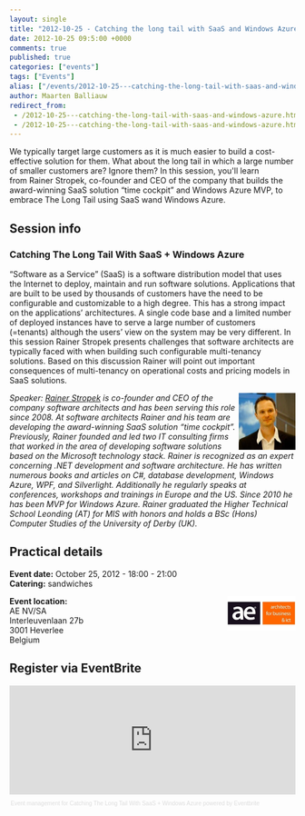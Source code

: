 ```yaml
---
layout: single
title: "2012-10-25 - Catching the long tail with SaaS and Windows Azure"
date: 2012-10-25 09:5:00 +0000
comments: true
published: true
categories: ["events"]
tags: ["Events"]
alias: ["/events/2012-10-25---catching-the-long-tail-with-saas-and-windows-azure"]
author: Maarten Balliauw
redirect_from:
 - /2012-10-25---catching-the-long-tail-with-saas-and-windows-azure.html
 - /2012-10-25---catching-the-long-tail-with-saas-and-windows-azure.html
---
```


<p>We typically target&nbsp;large customers&nbsp;as it is&nbsp;much easier to build a cost-effective solution for them.&nbsp;What about the long tail in which a large number of smaller customers are? Ignore them? In this session, you'll learn from&nbsp;Rainer Stropek, co-founder and CEO of the company that builds&nbsp;the award-winning SaaS solution &ldquo;time cockpit&rdquo; and Windows Azure MVP,&nbsp;to embrace The Long Tail using SaaS wand Windows Azure.&nbsp;</p>
<h2>Session info</h2>
<h3>Catching The Long Tail With SaaS + Windows Azure</h3>
<p>&ldquo;Software as a Service&rdquo; (SaaS) is a software distribution model that uses the Internet to deploy, maintain and run software solutions. Applications that are built to be used by thousands of customers have the need to be configurable and customizable to a high degree. This has a strong impact on the applications&rsquo; architectures. A single code base and a limited number of deployed instances have to serve a large number of customers (=tenants) although the users&rsquo; view on the system may be very different. In this session Rainer Stropek presents challenges that software architects are typically faced with when building such configurable multi-tenancy solutions. Based on this discussion Rainer will point out important consequences of multi-tenancy on operational costs and pricing models in SaaS solutions.</p>
<p><em><img width="100" height="100" align="right" alt="Kristof Rennen" src="/assets/media/speakers/rainer-stropek.jpg">Speaker: </em><em><a href="https://www.timecockpit.com">Rainer Stropek</a> is co-founder and CEO of the company software architects and has been serving this role since 2008. At software architects Rainer and his team are developing the award-winning SaaS solution &ldquo;time cockpit&rdquo;. Previously, Rainer founded and led two IT consulting firms that worked in the area of developing software solutions based on the Microsoft technology stack. Rainer is recognized as an expert concerning .NET development and software architecture. He has written numerous books and articles on C#, database development, Windows Azure, WPF, and Silverlight. Additionally he regularly speaks at conferences, workshops and trainings in Europe and the US. Since 2010 he has been MVP for Windows Azure. Rainer graduated the Higher Technical School Leonding (AT) for MIS with honors and holds a BSc (Hons) Computer Studies of the University of Derby (UK). </em></p>
<h2>Practical details</h2>
<p><strong>Event date:</strong>&nbsp;October 25, 2012 - 18:00 - 21:00<br><strong>Catering:</strong> sandwiches</p>
<p><strong><a href="https://www.ae.be" target="_blank"><img width="120" height="60" align="right" alt="" src="/assets/media/sponsors/logo-ae.jpg"></a>Event location:<br></strong>AE NV/SA<br>Interleuvenlaan 27b<br>3001 Heverlee<br>Belgium</p>
<h2>Register via EventBrite</h2>
<div style="width: 100%; text-align: left;"><iframe width="100%" height="192" src="https://www.eventbrite.com/tickets-external?eid=3979711424&amp;ref=etckt" frameborder="0" marginwidth="5" marginheight="5" allowtransparency=""></iframe>
<div style="font-family: Helvetica, Arial; font-size: 10px; padding: 5px 0 5px; margin: 2px; width: 100%; text-align: left;"><a style="color: #ddd; text-decoration: none;" href="https://www.eventbrite.com/r/etckt" target="_blank">Event management</a><span style="color: #ddd;"> for </span><a style="color: #ddd; text-decoration: none;" href="https://https://www.eventbrite.com/event/3979711424?ref=etckt" target="_blank">Catching The Long Tail With SaaS + Windows Azure</a> <span style="color: #ddd;">powered by</span> <a style="color: #ddd; text-decoration: none;" href="https://www.eventbrite.com?ref=etckt" target="_blank">Eventbrite</a></div>
</div>







